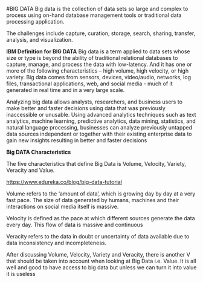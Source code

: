 #BIG DATA
Big data is the collection of data sets so large and complex to process using on-hand database management tools or traditional data processing application.

The challenges include capture, curation, storage, search, sharing, transfer, analysis, and visualization.

**IBM Definition for BIG DATA**
Big data is a term applied to data sets whose size or type is beyond the ability of traditional relational databases to capture, manage, and process the data with low-latency. And it has one or more of the following characteristics – high volume, high velocity, or high variety. Big data comes from sensors, devices, video/audio, networks, log files, transactional applications, web, and social media - much of it generated in real time and in a very large scale.

Analyzing big data allows analysts, researchers, and business users to make better and faster decisions using data that was previously inaccessible or unusable. Using advanced analytics techniques such as text analytics, machine learning, predictive analytics, data mining, statistics, and natural language processing, businesses can analyze previously untapped data sources independent or together with their existing enterprise data to gain new insights resulting in better and faster decisions

**Big DATA Characteristics**

The five characteristics that define Big Data is Volume, Velocity, Variety, Veracity and Value.

https://www.edureka.co/blog/big-data-tutorial

Volume refers to the ‘amount of data’, which is growing day by day at a very fast pace. The size of data generated by humans, machines and their interactions on social media itself is massive.


Velocity is defined as the pace at which different sources generate the data every day. This flow of data is massive and continuous

Veracity refers to the data in doubt or uncertainty of data available due to data inconsistency and incompleteness.

After discussing Volume, Velocity, Variety and Veracity, there is another V that should be taken into account when looking at Big Data i.e. Value. It is all well and good to have access to big data but unless we can turn it into value it is useless




